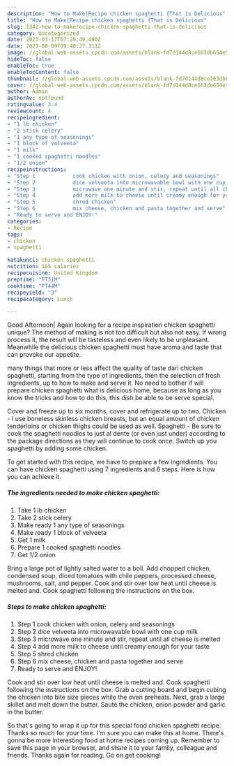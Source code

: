 ```yaml
---
description: "How to Make|Recipe chicken spaghetti {That is Delicious"
title: "How to Make|Recipe chicken spaghetti {That is Delicious"
slug: 1342-how-to-makerecipe-chicken-spaghetti-that-is-delicious
category: Uncategorized
date: 2023-03-17T07:20:49.490Z
date: 2023-08-09T09:40:27.311Z
image: //global-web-assets.cpcdn.com/assets/blank-fd7d144d8ce163db654e5a02c40b08a2775adb7897d16e4062681dc7e1b2800f.png
hideToc: false
enableToc: true
enableTocContent: false
thumbnail: //global-web-assets.cpcdn.com/assets/blank-fd7d144d8ce163db654e5a02c40b08a2775adb7897d16e4062681dc7e1b2800f.png
cover: //global-web-assets.cpcdn.com/assets/blank-fd7d144d8ce163db654e5a02c40b08a2775adb7897d16e4062681dc7e1b2800f.png
author: Admin
authorAv: notfound
ratingvalue: 3.4
reviewcount: 4
recipeingredient:
- "1 lb chicken"
- "2 stick celery"
- "1 any type of seasonings"
- "1 block of velveeta"
- "1 milk"
- "1 cooked spaghetti noodles"
- "1/2 onion"
recipeinstructions:
- "Step 1            cook chicken with onion, celery and seasonings"
- "Step 2            dice velveeta into microwavable bowl with one cup milk"
- "Step 3            microwave one minute and stir, repeat until all cheese is melted"
- "Step 4            add more milk to cheese until creamy enough for your taste"
- "Step 5            shred chicken"
- "Step 6            mix cheese, chicken and pasta together and serve"
- "Ready to serve and ENJOY!"
categories:
- Recipe
tags:
- chicken
- spaghetti

katakunci: chicken spaghetti 
nutrition: 165 calories
recipecuisine: United Kingdom
preptime: "PT31M"
cooktime: "PT44M"
recipeyield: "3"
recipecategory: Lunch

---
```



Good Afternoon| Again looking for a recipe inspiration chicken spaghetti unique? The method of making is not too difficult but also not easy. If wrong process it, the result will be tasteless and even likely to be unpleasant. Meanwhile the delicious chicken spaghetti must have aroma and taste that can provoke our appetite.






many things that more or less affect the quality of taste dari chicken spaghetti, starting from the type of ingredients, then the selection of fresh ingredients, up to how to make and serve it. No need to bother if will prepare chicken spaghetti what is delicious home, because as long as you know the tricks and how to do this, this dish be able to be serve special.


Cover and freeze up to six months, cover and refrigerate up to two. Chicken - I use boneless skinless chicken breasts, but an equal amount of chicken tenderloins or chicken thighs could be used as well. Spaghetti - Be sure to cook the spaghetti noodles to just al dente (or even just under) according to the package directions as they will continue to cook once. Switch up you spaghetti by adding some chicken.


To get started with this recipe, we have to prepare a few ingredients. You can have chicken spaghetti using 7 ingredients and 6 steps. Here is how you can achieve it.

<!--inarticleads1-->

##### The ingredients needed to make chicken spaghetti:

1. Take 1 lb chicken
1. Take 2 stick celery
1. Make ready 1 any type of seasonings
1. Make ready 1 block of velveeta
1. Get 1 milk
1. Prepare 1 cooked spaghetti noodles
1. Get 1/2 onion


Bring a large pot of lightly salted water to a boil. Add chopped chicken, condensed soup, diced tomatoes with chile peppers, processed cheese, mushrooms, salt, and pepper. Cook and stir over low heat until cheese is melted and. Cook spaghetti following the instructions on the box. 

<!--inarticleads2-->

##### Steps to make chicken spaghetti:

1. Step 1            cook chicken with onion, celery and seasonings
1. Step 2            dice velveeta into microwavable bowl with one cup milk
1. Step 3            microwave one minute and stir, repeat until all cheese is melted
1. Step 4            add more milk to cheese until creamy enough for your taste
1. Step 5            shred chicken
1. Step 6            mix cheese, chicken and pasta together and serve
1. Ready to serve and ENJOY!

Cook and stir over low heat until cheese is melted and. Cook spaghetti following the instructions on the box. Grab a cutting board and begin cubing the chicken into bite size pieces while the oven preheats. Next, grab a large skillet and melt down the butter. Sauté the chicken, onion powder and garlic in the butter. 

So that's going to wrap it up for this special food chicken spaghetti recipe. Thanks so much for your time. I'm sure you can make this at home. There's gonna be more interesting food at home recipes coming up. Remember to save this page in your browser, and share it to your family, colleague and friends. Thanks again for reading. Go on get cooking!
